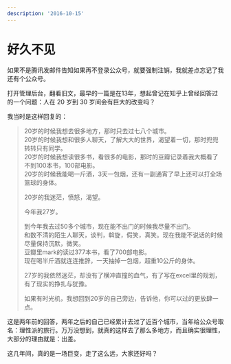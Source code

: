 ```yaml
---
description: '2016-10-15'
---
```


# 好久不见

如果不是腾讯发邮件告知如果再不登录公众号，就要强制注销，我就差点忘记了我还有个公众号。

打开管理后台，翻看旧文，最早的一篇是在13年，想起曾记在知乎上曾经回答过的一个问题：人在 20 岁到 30 岁间会有巨大的改变吗？

我当时是这样回复的：

> 20岁的时候我想去很多地方，那时只去过七八个城市。  
> 20岁的时候我想和很多人聊天，了解大大的世界，渴望着一切，那时兜兜转转只有同学。  
> 20岁的时候我想读很多书，看很多的电影，那时的豆瓣记录着我大概看了不到100本书，100部电影。  
> 20岁的时候我能喝一斤酒，3天一包烟，还有一副通宵了早上还可以打全场篮球的身体。  
>   
> 20岁的我迷茫，愤怒，渴望。  
>   
>   
> 今年我27岁。  
>   
> 到今年我去过50多个城市，现在能不出门的时候我尽量不出门。  
> 和数不清的陌生人聊天，谈判，斡旋，假笑，真笑。现在我能不说话的时候尽量保持沉默，微笑。  
> 豆瓣里mark的读过377本书，看了700部电影。  
> 现在喝半斤酒就连连推辞，一天抽掉一包烟，超重10公斤的身体。  
>   
>   
> 27岁的我依然迷茫，却没有了横冲直撞的血气，有了写在excel里的规划，有了现实的挣扎与犹豫。  
>   
> 如果有时光机，我想回到20岁的自己旁边，告诉他，你可以过的更放肆一点。

这是两年前的回答，两年之后的自己已经累计去过了近百个城市，当年给公众号取名：理性派的旅行。万万没想到，就真的这样去了那么多地方，而且确实很理性，大部分的理由就是：出差。

这几年间，真的是一场巨变，走了这么远，大家还好吗？

